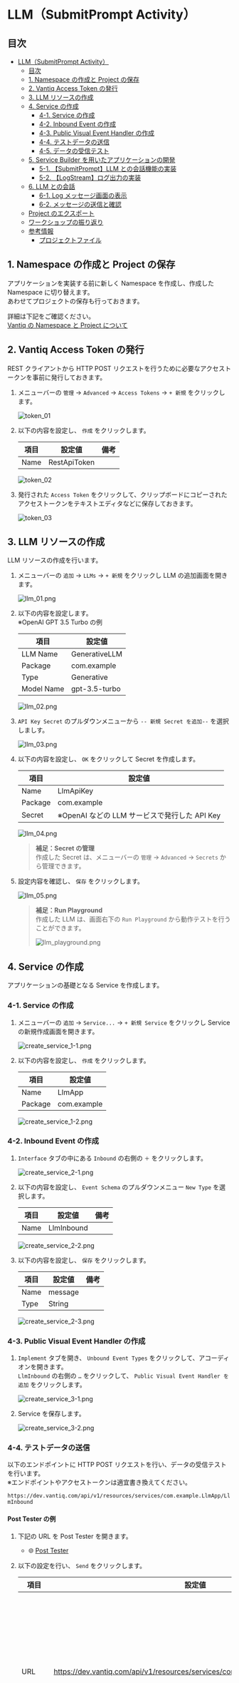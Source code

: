 # LLM（SubmitPrompt Activity）

## 目次

- [LLM（SubmitPrompt Activity）](#llmsubmitprompt-activity)
  - [目次](#目次)
  - [1. Namespace の作成と Project の保存](#1-namespace-の作成と-project-の保存)
  - [2. Vantiq Access Token の発行](#2-vantiq-access-token-の発行)
  - [3. LLM リソースの作成](#3-llm-リソースの作成)
  - [4. Service の作成](#4-service-の作成)
    - [4-1. Service の作成](#4-1-service-の作成)
    - [4-2. Inbound Event の作成](#4-2-inbound-event-の作成)
    - [4-3. Public Visual Event Handler の作成](#4-3-public-visual-event-handler-の作成)
    - [4-4. テストデータの送信](#4-4-テストデータの送信)
    - [4-5. データの受信テスト](#4-5-データの受信テスト)
  - [5. Service Builder を用いたアプリケーションの開発](#5-service-builder-を用いたアプリケーションの開発)
    - [5-1. 【SubmitPrompt】LLM との会話機能の実装](#5-1-submitpromptllm-との会話機能の実装)
    - [5-2. 【LogStream】ログ出力の実装](#5-2-logstreamログ出力の実装)
  - [6. LLM との会話](#6-llm-との会話)
    - [6-1. Log メッセージ画面の表示](#6-1-log-メッセージ画面の表示)
    - [6-2. メッセージの送信と確認](#6-2-メッセージの送信と確認)
  - [Project のエクスポート](#project-のエクスポート)
  - [ワークショップの振り返り](#ワークショップの振り返り)
  - [参考情報](#参考情報)
    - [プロジェクトファイル](#プロジェクトファイル)

## 1. Namespace の作成と Project の保存

アプリケーションを実装する前に新しく Namespace を作成し、作成した Namespace に切り替えます。  
あわせてプロジェクトの保存も行っておきます。  

詳細は下記をご確認ください。  
[Vantiq の Namespace と Project について](/vantiq-introduction/apps-development/vantiq-basic/namespace/readme.md)

## 2. Vantiq Access Token の発行

REST クライアントから HTTP POST リクエストを行うために必要なアクセストークンを事前に発行しておきます。  

1. メニューバーの `管理` -> `Advanced` -> `Access Tokens` -> `+ 新規` をクリックし ます。

   ![token_01](./imgs/token_01.png)

1. 以下の内容を設定し、 `作成` をクリックします。

   |項目|設定値|備考|
   |-|-|-|
   |Name|RestApiToken||

   ![token_02](./imgs/token_02.png)

1. 発行された `Access Token` をクリックして、クリップボードにコピーされたアクセストークンをテキストエディタなどに保存しておきます。

   ![token_03](./imgs/token_03.png)

## 3. LLM リソースの作成

LLM リソースの作成を行います。  

1. メニューバーの `追加` -> `LLMs` -> `+ 新規` をクリックし LLM の追加画面を開きます。

   ![llm_01.png](./imgs/llm_01.png)

1. 以下の内容を設定します。  
   ※OpenAI GPT 3.5 Turbo の例

   |項目|設定値|
   |-|-|
   |LLM Name|GenerativeLLM|
   |Package|com.example|
   |Type|Generative|
   |Model Name|gpt-3.5-turbo|

   ![llm_02.png](./imgs/llm_02.png)

1. `API Key Secret` のプルダウンメニューから `-- 新規 Secret を追加--` を選択しましす。

   ![llm_03.png](./imgs/llm_03.png)

1. 以下の内容を設定し、 `OK` をクリックして Secret を作成します。

   |項目|設定値|
   |-|-|
   |Name|LlmApiKey|
   |Package|com.example|
   |Secret|※OpenAI などの LLM サービスで発行した API Key|

   ![llm_04.png](./imgs/llm_04.png)

   > **補足：Secret の管理**  
   > 作成した Secret は、メニューバーの `管理` -> `Advanced` -> `Secrets` から管理できます。  

1. 設定内容を確認し、 `保存` をクリックします。

   ![llm_05.png](./imgs/llm_05.png)

   > **補足：Run Playground**  
   > 作成した LLM は、画面右下の `Run Playground` から動作テストを行うことができます。  
   >
   > ![llm_playground.png](./imgs/llm_playground.png)

## 4. Service の作成

アプリケーションの基礎となる Service を作成します。  

### 4-1. Service の作成

1. メニューバーの `追加` -> `Service...` -> `+ 新規 Service` をクリックし Service の新規作成画面を開きます。
   
   ![create_service_1-1.png](./imgs/create_service_1-1.png)

1. 以下の内容を設定し、 `作成` をクリックします。

   |項目|設定値|
   |-|-|
   |Name|LlmApp|
   |Package|com.example|

   ![create_service_1-2.png](./imgs/create_service_1-2.png)

### 4-2. Inbound Event の作成

1. `Interface` タブの中にある `Inbound` の右側の `＋` をクリックします。

   ![create_service_2-1.png](./imgs/create_service_2-1.png)

1. 以下の内容を設定し、 `Event Schema` のプルダウンメニュー `New Type` を選択します。

   |項目|設定値|備考|
   |-|-|-|
   |Name|LlmInbound||

   ![create_service_2-2.png](./imgs/create_service_2-2.png)

1. 以下の内容を設定し、 `保存` をクリックします。

   |項目|設定値|備考|
   |-|-|-|
   |Name|message||
   |Type|String||

   ![create_service_2-3.png](./imgs/create_service_2-3.png)

### 4-3. Public Visual Event Handler の作成

1. `Implement` タブを開き、 `Unbound Event Types` をクリックして、アコーディオンを開きます。  
   `LlmInbound` の右側の `…` をクリックして、 `Public Visual Event Handler を追加` をクリックします。

   ![create_service_3-1.png](./imgs/create_service_3-1.png)

1. Service を保存します。

   ![create_service_3-2.png](./imgs/create_service_3-2.png)

### 4-4. テストデータの送信

以下のエンドポイントに HTTP POST リクエストを行い、データの受信テストを行います。  
※エンドポイントやアクセストークンは適宜書き換えてください。  

`https://dev.vantiq.com/api/v1/resources/services/com.example.LlmApp/LlmInbound`

#### Post Tester の例

1. 下記の URL を Post Tester を開きます。  
   - :globe_with_meridians: [Post Tester](https://posttester.fiiris.jp/)

1. 以下の設定を行い、 `Send` をクリックします。

   |項目|設定値|備考|
   |-|-|-|
   |URL|https://dev.vantiq.com/api/v1/resources/services/com.example.LlmApp/LlmInbound|※Edge やプライベードクラウドの場合は、 FQDN やプロトコルを適宜書き換えてください。|
   |Token|YrAPMOgLczOEwcXznlNf2b4S7XSu2ynRKIRtPafm0ZE=|※[Vantiq Access Token の発行](#2-vantiq-access-token-の発行) で発行したアクセストークンを入力してください。|
   |Body (JSON)|{"message":"こんにちは"}||

   ![post_tester_01.png](./imgs/post_tester_01.png)

#### cURL の例

1. 以下のコマンドを参考にして、 HTTP POST リクエストを行います。  
   
   ```shell
   curl \
       -X POST \
       -H "Content-Type: application/json" \
       -H "Authorization: Bearer YrAPMOgLczOEwcXznlNf2b4S7XSu2ynRKIRtPafm0ZE=" \
       -d '{"message":"こんにちは"}' \
       "https://dev.vantiq.com/api/v1/resources/services/com.example.LlmApp/LlmInbound"
   ```

### 4-5. データの受信テスト

データを受信するとタスクの右上にバッジが表示され、カウントアップされます。  
データを確認するのは下記の操作を行います。  

1. `Event Stream` タスクをクリックします。  
   画面右下の `タスク Events を表示` をクリックします。

   ![receive_test_data_01.png](./imgs/receive_test_data_01.png)

1. もう一度データを送信し、表示された青字の JSON Object をクリックします。  

   ![receive_test_data_02.png](./imgs/receive_test_data_02.png)

1. 想定通りのデータが受信できているか確認します。  

   ![receive_test_data_03.png](./imgs/receive_test_data_03.png)

   > **補足：データの流れについて**  
   > ここまでの手順で、  
   > `Interface` の `Inbound Event` の `LlmInbound Event Type` で受け取ったデータは、  
   > `Implement` の `Public Event Handler` の `LlmInbound Event Handler` に紐づけられています。  
   > `LlmInbound Event Handler` に紐づけられたデータは、ルートタスクである `EventStream Activity` に送られます。  

## 5. Service Builder を用いたアプリケーションの開発

この手順からアプリケーション開発を開始します。  
`EventStream` Activity で取得したデータをイベントとして、処理を実装していきます。  

### 5-1. 【SubmitPrompt】LLM との会話機能の実装

**SubmitPrompt Activity** を使用して、 LLM との会話機能の実装を行います。

#### SubmitPrompt Activity の実装

1. Sevice ペイン左側の `GenAI` の中から `SubmitPrompt` を選択し、 `EventStream` タスクの上にドロップします。

   ![service_submitprompt_01.gif](./imgs/service_submitprompt_01.gif)

1. `SubmitPrompt` タスクをクリックし、 `Configuration` の `クリックして編集` を開き、以下の設定を行いアプリケーションを保存します。

   |Required Parameter|Value|
   |-|-|
   |llm (LLM)|com.example.GenerativeLLM (gpt-3.5-turbo)|
   |prompt (VAIL Expression)|event.message|

   ![service_submitprompt_02.png](./imgs/service_submitprompt_02.png)

### 5-2. 【LogStream】ログ出力の実装

LLM との会話をログに出力して、結果を確認できるようにします。  

#### LogStream Activity の実装

1. Service ペイン左側の `Actions` の中から `LogStream` を選択し、 `SubmitPrompt` タスクの上にドロップします。  

   ![service_logstream_01.png](./imgs/service_logstream_01.png)

   > **補足**  
   > `Downstream イベント` は `event` を選択します。  
   >
   > ![service_logstream_02.png](./imgs/service_logstream_02.png)

## 6. LLM との会話

REST API を用いてメッセージを送信し、 LLM との会話を行ってみます。  

### 6-1. Log メッセージ画面の表示

1. 画面右下の `Debugging` をクリックします。

1. 右側の `Errors` をクリックし、 `Log メッセージ` にチェックを入れます。

### 6-2. メッセージの送信と確認

1. REST クライアントを用いて、任意のメッセージを送信します。

1. アプリケーションが正しく動いているか確認します。

   ![send_message_01.gif](./imgs/send_message_01.gif)

1. LLM との会話の結果をログ画面で確認します。

   ![send_message_02.png](./imgs/send_message_02.png)

## Project のエクスポート

作成したアプリケーションを Project ごとエクスポートします。  
Project のエクスポートを行うことで、他の Namespace にインポートしたり、バックアップとして管理することが出来ます。  

詳細は下記を参照してください。  
[Project の管理について - Project のエクスポート](/vantiq-introduction/apps-development/vantiq-basic/project/readme.md#project-のエクスポート)

## ワークショップの振り返り

1. **Secret**
   1. **Secret** を用いることで API Key などを安全に管理できることを学習しました。
1. **LLM** 
   1. **LLM** を用いて LLM の追加を行う方法を学習しました。
1. **Type** 
   1. **Type** を用いてスキーマの設定を行う方法を学習しました。
1. **Service**
   1. **SubmitPrompt Activity** を用いて LLM と対話する方法を学習しました。

## 参考情報

### プロジェクトファイル

- [LLM（SubmitPrompt Activity）の実装サンプル（Vantiq 1.40）](./../data/llm_submitprompt-activity_1.40.zip)
- [LLM（SubmitPrompt Activity）の実装サンプル（Vantiq 1.37）](./../data/llm_submitprompt-activity_1.37.zip)

> **注意：プロジェクトのバージョンについて**  
> Vantiq r1.40 以前のプロジェクトファイルは Service 非対応の古いサンプルになります。  
> ドキュメント記載の手順と異なりますので注意してください。  

以上
